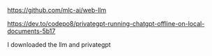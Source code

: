 https://github.com/mlc-ai/web-llm

https://dev.to/codepo8/privategpt-running-chatgpt-offline-on-local-documents-5b17

I downloaded the llm and privategpt
